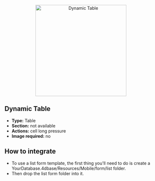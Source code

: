<p align="center"><img src="https://developer.4d.com/4d-for-ios/docs/assets/en/templates/Dynamic-Table-List-form.gif" alt="Dynamic Table" height="auto" width="300"></p>

## Dynamic Table

* **Type:** Table
* **Section:** not available
* **Actions:** cell long pressure
* **Image required:** no

## How to integrate

* To use a list form template, the first thing you'll need to do is create a YourDatabase.4dbase/Resources/Mobile/form/list folder.
* Then drop the list form folder into it.
